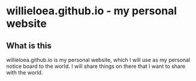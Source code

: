 # willieloea.github.io - my personal website

## What is this
willieloea.github.io is my personal website, which I will use as my personal notice board to the world. I will share things on there that I want to share with the world.